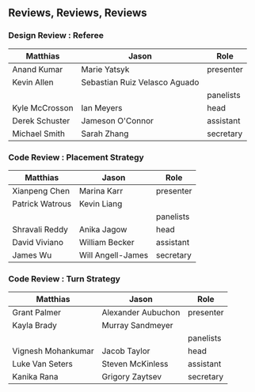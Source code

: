 ## Reviews, Reviews, Reviews 

### Design Review : Referee 

| Matthias 	         | Jason  		  | Role		   |
| ---------------------- | ---------------------- | ---------------------- |
| Anand Kumar | Marie Yatsyk | presenter |
| Kevin Allen | Sebastian Ruiz Velasco Aguado |           |
|                   |                   | panelists |
| Kyle McCrosson | Ian Meyers | head |
| Derek Schuster | Jameson O'Connor | assistant |
| Michael Smith | Sarah Zhang | secretary |

### Code Review : Placement Strategy 


| Matthias 	         | Jason  		  | Role		   |
| ---------------------- | ---------------------- | ---------------------- |
| Xianpeng Chen | Marina Karr | presenter |
| Patrick Watrous | Kevin Liang |           |
|                   |                   | panelists |
| Shravali Reddy | Anika Jagow | head |
| David Viviano | William Becker | assistant |
| James Wu | Will Angell-James | secretary |

### Code Review : Turn Strategy 


| Matthias 	         | Jason  		  | Role		   |
| ---------------------- | ---------------------- | ---------------------- |
| Grant Palmer | Alexander Aubuchon | presenter |
| Kayla Brady | Murray Sandmeyer |           |
|                   |                   | panelists |
| Vignesh Mohankumar | Jacob Taylor | head |
| Luke Van Seters    | Steven McKinless | assistant |
| Kanika Rana 	     | Grigory Zaytsev | secretary |


